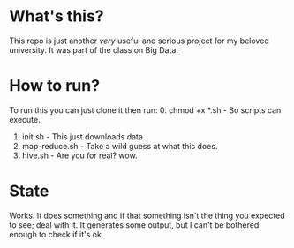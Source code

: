 # What's this?
This repo is just another *very* useful and serious project for my beloved university.
It was part of the class on Big Data.

# How to run?
To run this you can just clone it then run:
0. chmod +x *.sh - So scripts can execute.
1. init.sh - This just downloads data.
2. map-reduce.sh - Take a wild guess at what this does.
3. hive.sh - Are you for real? wow.

# State
Works. It does something and if that something isn't the thing you expected to see; deal with it. It generates some output, but I can't be bothered enough to check if it's ok.
